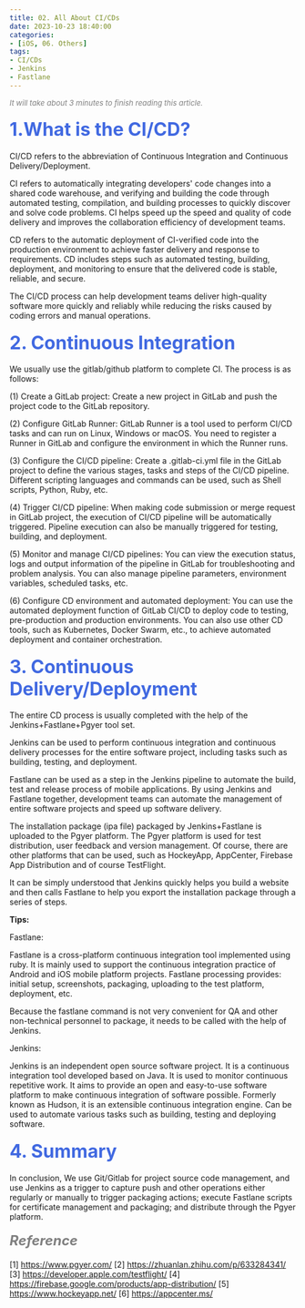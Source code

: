 ```yaml
---
title: 02. All About CI/CDs
date: 2023-10-23 18:40:00
categories: 
- [iOS, 06. Others]
tags:
- CI/CDs
- Jenkins
- Fastlane
---
```


<font color=gray size=2>*It will take about 3 minutes to finish reading this article.*</font>


#### <font size=6 color=#4169E1>1.What is the CI/CD?</font> 

CI/CD refers to the abbreviation of Continuous Integration and Continuous Delivery/Deployment.

CI refers to automatically integrating developers' code changes into a shared code warehouse, and verifying and building the code through automated testing, compilation, and building processes to quickly discover and solve code problems. CI helps speed up the speed and quality of code delivery and improves the collaboration efficiency of development teams.

CD refers to the automatic deployment of CI-verified code into the production environment to achieve faster delivery and response to requirements. CD includes steps such as automated testing, building, deployment, and monitoring to ensure that the delivered code is stable, reliable, and secure.

The CI/CD process can help development teams deliver high-quality software more quickly and reliably while reducing the risks caused by coding errors and manual operations.

#### <font size=6 color=#4169E1>2. Continuous Integration</font>

We usually use the gitlab/github platform to complete CI. The process is as follows:      

(1) Create a GitLab project: Create a new project in GitLab and push the project code to the GitLab repository.

(2) Configure GitLab Runner: GitLab Runner is a tool used to perform CI/CD tasks and can run on Linux, Windows or macOS. You need to register a Runner in GitLab and configure the environment in which the Runner runs.

(3) Configure the CI/CD pipeline: Create a .gitlab-ci.yml file in the GitLab project to define the various stages, tasks and steps of the CI/CD pipeline. Different scripting languages and commands can be used, such as Shell scripts, Python, Ruby, etc.

(4) Trigger CI/CD pipeline: When making code submission or merge request in GitLab project, the execution of CI/CD pipeline will be automatically triggered. Pipeline execution can also be manually triggered for testing, building, and deployment.

(5) Monitor and manage CI/CD pipelines: You can view the execution status, logs and output information of the pipeline in GitLab for troubleshooting and problem analysis. You can also manage pipeline parameters, environment variables, scheduled tasks, etc.

(6) Configure CD environment and automated deployment: You can use the automated deployment function of GitLab CI/CD to deploy code to testing, pre-production and production environments. You can also use other CD tools, such as Kubernetes, Docker Swarm, etc., to achieve automated deployment and container orchestration.


#### <font size=6 color=#4169E1>3. Continuous Delivery/Deployment</font> 

The entire CD process is usually completed with the help of the Jenkins+Fastlane+Pgyer tool set.

Jenkins can be used to perform continuous integration and continuous delivery processes for the entire software project, including tasks such as building, testing, and deployment. 

Fastlane can be used as a step in the Jenkins pipeline to automate the build, test and release process of mobile applications. By using Jenkins and Fastlane together, development teams can automate the management of entire software projects and speed up software delivery.

The installation package (ipa file) packaged by Jenkins+Fastlane is uploaded to the Pgyer platform.
The Pgyer platform is used for test distribution, user feedback and version management. Of course, there are other platforms that can be used, such as HockeyApp, AppCenter, Firebase App Distribution and of course TestFlight.

It can be simply understood that Jenkins quickly helps you build a website and then calls Fastlane to help you export the installation package through a series of steps.

**Tips:**

Fastlane:

Fastlane is a cross-platform continuous integration tool implemented using ruby. It is mainly used to support the continuous integration practice of Android and iOS mobile platform projects. Fastlane processing provides: initial setup, screenshots, packaging, uploading to the test platform, deployment, etc.

Because the fastlane command is not very convenient for QA and other non-technical personnel to package, it needs to be called with the help of Jenkins.

Jenkins: 

Jenkins is an independent open source software project. It is a continuous integration tool developed based on Java. It is used to monitor continuous repetitive work. It aims to provide an open and easy-to-use software platform to make continuous integration of software possible. Formerly known as Hudson, it is an extensible continuous integration engine. Can be used to automate various tasks such as building, testing and deploying software.

#### <font size=6 color=#4169E1>4. Summary</font> 

In conclusion, We use Git/Gitlab for project source code management, and use Jenkins as a trigger to capture push and other operations either regularly or manually to trigger packaging actions; execute Fastlane scripts for certificate management and packaging; and distribute through the Pgyer platform.


#### <font size=5 color=gray>*Reference*</font>
[1] https://www.pgyer.com/
[2] https://zhuanlan.zhihu.com/p/633284341/
[3] https://developer.apple.com/testflight/
[4] https://firebase.google.com/products/app-distribution/
[5] https://www.hockeyapp.net/
[6] https://appcenter.ms/


